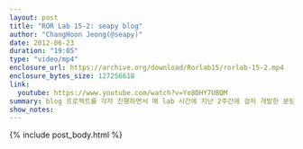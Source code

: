 ```yaml
---
layout: post
title: "ROR Lab 15-2: seapy blog"
author: "ChangHoon Jeong(@seapy)"
date: 2012-06-23
duration: "19:05"
type: "video/mp4"
enclosure_url: https://archive.org/download/Rorlab15/rorlab-15-2.mp4
enclosure_bytes_size: 127256618
link:
  youtube: https://www.youtube.com/watch?v=Yo8DHY7UBQM
summary: blog 프로젝트를 각자 진행하면서 매 lab 시간에 지난 2주간에 걸처 개발한 분량을 소개합니다.
show_notes:
---
```


{% include post_body.html %}
